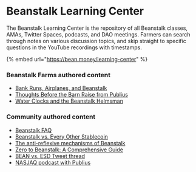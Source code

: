 # Beanstalk Learning Center

The Beanstalk Learning Center is the repository of all Beanstalk classes, AMAs, Twitter Spaces, podcasts, and DAO meetings. Farmers can search through notes on various discussion topics, and skip straight to specific questions in the YouTube recordings with timestamps.&#x20;

{% embed url="https://bean.money/learning-center" %}

### Beanstalk Farms authored content

* [Bank Runs, Airplanes, and Beanstalk](https://bean.money/blog/bank-runs-airplanes-and-beanstalk)
* [Thoughts Before the Barn Raise from Publius](https://bean.money/blog/thoughts-before-the-barn-raise)
* [Water Clocks and the Beanstalk Helmsman](https://bean.money/blog/water-clocks-and-the-beanstalk-helmsman)

### Community authored content

* [Beanstalk FAQ](https://beanmerchant.substack.com/p/updated-beanstalk-faq-)&#x20;
* [Beanstalk vs. Every Other Stablecoin](https://beanmerchant.substack.com/p/beanstalk-vs-every-other-stablcoin)
* [The anti-reflexive mechanisms of Beanstalk](https://mirror.xyz/astn.eth/-FgCVHv5fKBDTwwMPRfXG2bMLzXekW1PH0dVDbsSArI)
* [Zero to Beanstalk: A Comprehensive Guide](https://mirror.xyz/astn.eth/w5336TYVkb-9eIlKxrCPKLoUNvYRgJmd6nB4Br5-Vs8)&#x20;
* [BEAN vs. ESD Tweet thread](https://twitter.com/doctor\_parth/status/1488941756448382976)
* [NASJAQ podcast with Publius](https://open.spotify.com/episode/4zSBdnYs56Mlw5RrStZsfk?si=cc15759b547d4ea3)

###

